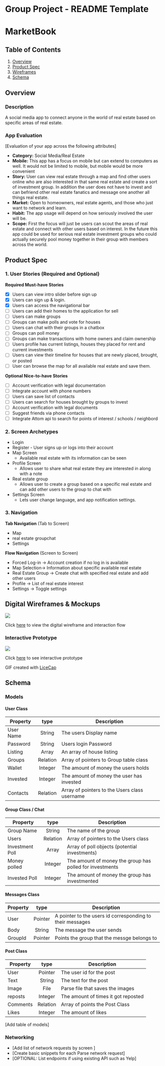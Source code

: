 Group Project - README Template
===

# MarketBook

## Table of Contents
1. [Overview](#Overview)
1. [Product Spec](#Product-Spec)
1. [Wireframes](#Wireframes)
2. [Schema](#Schema)

## Overview
### Description
A social media app to connect anyone in the world of real estate based on specific areas of real estate.

### App Evaluation
[Evaluation of your app across the following attributes]
- **Category:** Social Media/Real Estate
- **Mobile:** This app has a focus on mobile but can extend to computers as well. It would not be limited to mobile, but mobile would be more convenient
- **Story:** User can view real estate through a map and find other users online who are also interested in that same real estate and create a sort of investment group. In addition the user does not have to invest and can befriend other real estate fanatics and message one another all things real estate.
- **Market:** Open to homeowners, real estate agents, and those who just want to network and learn.
- **Habit:** The app usage will depend on how seriously involved the user will be.
- **Scope:** First the focus will just be users can scout the areas of real estate and connect with other users based on interest. In the future this app could be used for serious real estate investment groups who could actually securely pool money together in their group with members across the world.

## Product Spec

### 1. User Stories (Required and Optional)

**Required Must-have Stories**
- [x] Users can view intro slider before sign up
- [x] Users can sign up & login.
- [x] Users can access the navigational bar 
- [ ] Users can add their homes to the application for sell
- [ ] Users can make groups
- [ ] Groups can make polls and vote for houses
- [ ] Users can chat with their groups in a chatbox
- [ ] Groups can poll money 
- [ ] Groups can make transactions with home owners and claim ownership 
- [ ] Users profile has current listings, houses they placed for rent and current investments
- [ ] Users can view their timeline for houses that are newly placed, brought, or posted
- [ ] User can browse the map for all available real estate and save them.

**Optional Nice-to-have Stories**
- [ ] Account verification with legal documentation
- [ ] Integrate account with phone numbers
- [ ] Users can save list of contacts
- [ ] Users can search for houses brought by groups to invest
- [ ] Account verification with legal documents
- [ ] Suggest friends via phone contacts
- [ ] Integrate Attom api to search for points of interest / schools / neighbord 

### 2. Screen Archetypes

* Login 
* Register - User signs up or logs into their account
* Map Screen
   * Available real estate with its information can be seen
* Profile Screen 
   * Allows user to share what real estate they are interested in along with a note
* Real estate group
   * Allows user to create a group based on a specific real estate and can add other users to the group to chat with
* Settings Screen
   * Lets user change language, and app notification settings.

### 3. Navigation

**Tab Navigation** (Tab to Screen)

* Map
* real estate groupchat
* Settings

**Flow Navigation** (Screen to Screen)

* Forced Log-in -> Account creation if no log in is available
* Map Selection-> Information about specific available real estate
* Real Estate Group -> Create chat with specified real estate and add other users
* Profile -> List of real estate interest
* Settings -> Toggle settings

## Digital Wireframes & Mockups

<img src="https://github.com/spikemycoffee/MarketBook/blob/master/wireframes.gif">

Click [here](https://xd.adobe.com/spec/09e4203c-66e5-48b2-7ede-5ecc6d90c3d0-7fd5/) to view the digital wireframe and interaction flow

### Interactive Prototype

<img src="https://github.com/spikemycoffee/MarketBook/blob/master/walkthrough.gif">

Click [here](https://xd.adobe.com/view/d6ce73c7-a1a7-4104-710c-2b66a086d13e-a0ff/) to see interactive prototype


GIF created with [LiceCap](https://www.cockos.com/licecap/)

## Schema 

### Models

#### User Class
| Property      | type          |  Description  |
| ------------- |:-------------:| -----|
| User Name     | String        | The users Display name |
| Password      | String        | Users login Password |
| Listing       | Array<E>      | An array of house listing |
| Groups        | Relation      | Array of pointers to Group table class |
| Wallet        | Integer       | The amount of money the users holds |
| Invested      | Integer       | The amount of money the user has invested 
| Contacts      | Relation      | Array of pointers to the Users class username |


#### Group Class / Chat
| Property      | type          |  Description  |
| ------------- |:-------------:| -----|
| Group Name    | String        | The name of the group |
| Users         | Relation      | Array of pointers to the Users class |
| Investment Poll | Array<E>    | Array of poll objects (potential investments) |
| Money polled  | Integer       | The amount of money the group has polled for investments |
| Invested Poll | Integer       | The amount of money the group has investmented |


#### Messages Class
| Property      | type          |  Description  |
| ------------- |:-------------:| -----|
| User          | Pointer       | A pointer to the users id corresponding to their messages |
| Body          | String        | The message the user sends |
| GroupId       | Pointer       | Points the group that the messge belongs to |


#### Post Class
| Property      | type          |  Description  |
| ------------- |:-------------:| -----|
| User          | Pointer       | The user id for the post  |
| Text          | String        | The text for the post |
| Image         | File          | Parse file that saves the images |
| reposts       | Integer       | The amount of times it got reposted |
| Comments      | Relation      | Array of points the Post Class |
| Likes         | Integer       | The amount of likes |

[Add table of models]
### Networking
- [Add list of network requests by screen ]
- [Create basic snippets for each Parse network request]
- [OPTIONAL: List endpoints if using existing API such as Yelp]
